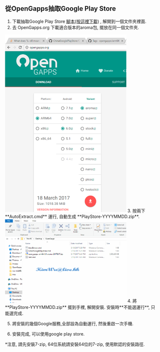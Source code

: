 ## 從OpenGapps抽取Google Play Store


1. 下載抽取Google Play Store [腳本(按這裡下載)](https://github.com/hkKimWu/ChinaGooglePlayStore/raw/master/OpenGapps/ExtractGooglePlayStoreScripts.zip) , 解開到一個文件夾裡面.
2. 去 OpenGapps.org 下載適合版本的aroma包, 擺放在同一個文件夾.
  <img src="./images/OpenGapps.png" width="400">
3. 按兩下 **AutoExtract.cmd** 運行, 自動生成 **PlayStore-YYYYMMDD.zip**.
  <img src="./images/ExtractGooglePlayStore.gif" width="400">
4. 將 **PlayStore-YYYYMMDD.zip** 擺到手裡, 解開安裝. 安裝時**不能選運行**, 只能選完成.

5. 將安裝的幾個Google服務,全部設為自動運行, 然後重啟一次手機.

6. 安裝完成, 可以使用google play store.

*注意, 請先安裝7-zip, 64位系統請安裝64位的7-zip, 使用默認的安裝路徑.
